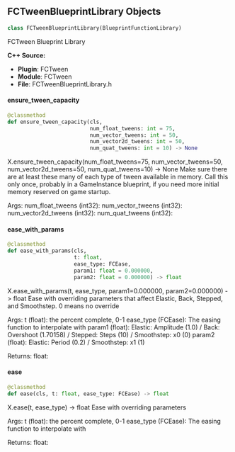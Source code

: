 ## FCTweenBlueprintLibrary Objects

```python
class FCTweenBlueprintLibrary(BlueprintFunctionLibrary)
```

FCTween Blueprint Library

**C++ Source:**

- **Plugin**: FCTween
- **Module**: FCTween
- **File**: FCTweenBlueprintLibrary.h

<a id="unreal.FCTweenBlueprintLibrary.ensure_tween_capacity"></a>

#### ensure_tween_capacity

```python
@classmethod
def ensure_tween_capacity(cls,
                          num_float_tweens: int = 75,
                          num_vector_tweens: int = 50,
                          num_vector2d_tweens: int = 50,
                          num_quat_tweens: int = 10) -> None
```

X.ensure_tween_capacity(num_float_tweens=75, num_vector_tweens=50, num_vector2d_tweens=50, num_quat_tweens=10) -> None
Make sure there are at least these many of each type of tween available in memory. Call this only once, probably in a
GameInstance blueprint, if you need more initial memory reserved on game startup.

Args:
    num_float_tweens (int32): 
    num_vector_tweens (int32): 
    num_vector2d_tweens (int32): 
    num_quat_tweens (int32):

<a id="unreal.FCTweenBlueprintLibrary.ease_with_params"></a>

#### ease_with_params

```python
@classmethod
def ease_with_params(cls,
                     t: float,
                     ease_type: FCEase,
                     param1: float = 0.000000,
                     param2: float = 0.000000) -> float
```

X.ease_with_params(t, ease_type, param1=0.000000, param2=0.000000) -> float
Ease with overriding parameters that affect Elastic, Back, Stepped, and Smoothstep. 0 means no override

Args:
    t (float): the percent complete, 0-1
    ease_type (FCEase): The easing function to interpolate with
    param1 (float): Elastic: Amplitude (1.0) / Back: Overshoot (1.70158) / Stepped: Steps (10) / Smoothstep: x0 (0)
    param2 (float): Elastic: Period (0.2) / Smoothstep: x1 (1)

Returns:
    float:

<a id="unreal.FCTweenBlueprintLibrary.ease"></a>

#### ease

```python
@classmethod
def ease(cls, t: float, ease_type: FCEase) -> float
```

X.ease(t, ease_type) -> float
Ease with overriding parameters

Args:
    t (float): the percent complete, 0-1
    ease_type (FCEase): The easing function to interpolate with

Returns:
    float:

<a id="unreal.FCTweenBPAction"></a>